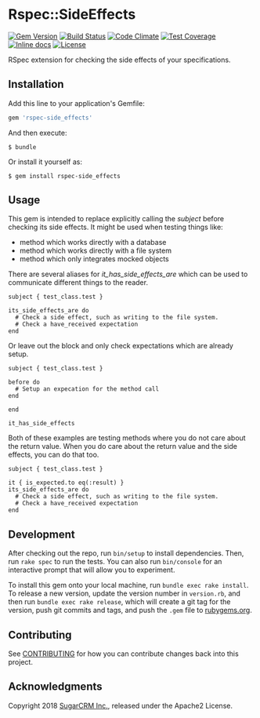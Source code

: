 # Rspec::SideEffects

[![Gem Version](https://badge.fury.io/rb/rspec-side_effects.svg)](http://badge.fury.io/rb/rspec-side_effects)
[![Build Status](https://travis-ci.org/sugarcrm/rspec-side_effects.svg?branch=master)](https://travis-ci.org/sugarcrm/rspec-side_effects)
[![Code Climate](https://codeclimate.com/github/sugarcrm/rspec-side_effects/badges/gpa.svg)](https://codeclimate.com/github/sugarcrm/rspec-side_effects)
[![Test Coverage](https://codeclimate.com/github/sugarcrm/rspec-side_effects/badges/coverage.svg)](https://codeclimate.com/github/sugarcrm/rspec-side_effects/coverage)
[![Inline docs](http://inch-ci.org/github/sugarcrm/rspec-side_effects.svg)](http://inch-ci.org/github/sugarcrm/rspec-side_effects)
[![License](http://img.shields.io/badge/license-Apache2-green.svg?style=flat)](LICENSE)

RSpec extension for checking the side effects of your specifications.

## Installation

Add this line to your application's Gemfile:

```ruby
gem 'rspec-side_effects'
```

And then execute:

    $ bundle

Or install it yourself as:

    $ gem install rspec-side_effects

## Usage

This gem is intended to replace explicitly calling the *subject* before checking
its side effects. It might be used when testing things like:
* method which works directly with a database
* method which works directly with a file system
* method which only integrates mocked objects

There are several aliases for *it_has_side_effects_are* which can be used to
communicate different things to the reader.

```
subject { test_class.test }

its_side_effects_are do
  # Check a side effect, such as writing to the file system.
  # Check a have_received expectation
end
```

Or leave out the block and only check expectations which are already setup.

```
subject { test_class.test }

before do
  # Setup an expecation for the method call
end

end

it_has_side_effects
```

Both of these examples are testing methods where you do not care about the
return value. When you do care about the return value and the side effects, you
can do that too.

```
subject { test_class.test }

it { is_expected.to eq(:result) }
its_side_effects_are do
  # Check a side effect, such as writing to the file system.
  # Check a have_received expectation
end
```

## Development

After checking out the repo, run `bin/setup` to install dependencies. Then, run `rake spec` to run the tests. You can also run `bin/console` for an interactive prompt that will allow you to experiment.

To install this gem onto your local machine, run `bundle exec rake install`. To release a new version, update the version number in `version.rb`, and then run `bundle exec rake release`, which will create a git tag for the version, push git commits and tags, and push the `.gem` file to [rubygems.org](https://rubygems.org).

## Contributing

See [CONTRIBUTING](CONTRIBUTING.md) for how you can contribute changes back into this project.

## Acknowledgments

Copyright 2018 [SugarCRM Inc.](http://sugarcrm.com), released under the Apache2 License.
